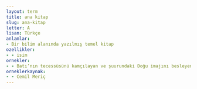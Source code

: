 ```yaml
---
layout: term
title: ana kitap
slug: ana-kitap
letter: A
lisan: Türkçe
anlamlar:
- Bir bilim alanında yazılmış temel kitap
ozellikler:
- - isim
ornekler:
- - Batı’nın tecessüsünü kamçılayan ve şuurundaki Doğu imajını besleyen iki ana kitap var.
orneklerkaynak:
- - Cemil Meriç
---
```

